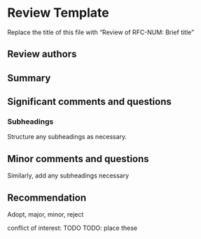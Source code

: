 # Review Template

Replace the title of this file with “Review of RFC-NUM: Brief title”

## Review authors

## Summary

## Significant comments and questions

### Subheadings

Structure any subheadings as necessary. 

## Minor comments and questions

Similarly, add any subheadings necessary

## Recommendation

Adopt, major, minor, reject


conflict of interest: TODO
TODO: place these 

